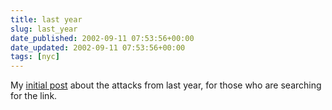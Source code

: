 ```yaml
---
title: last year
slug: last_year
date_published: 2002-09-11 07:53:56+00:00
date_updated: 2002-09-11 07:53:56+00:00
tags: [nyc]
---
```

My [initial post](/index.php?archives/001733.php) about the attacks from last year, for those who are searching for the link.
